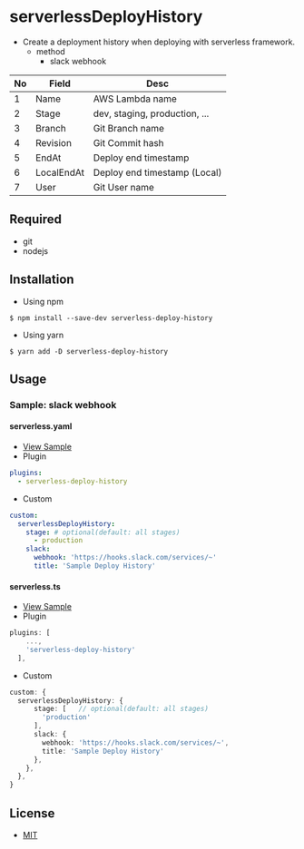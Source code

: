 # serverlessDeployHistory
- Create a deployment history when deploying with serverless framework.
  + method
    - slack webhook

| No | Field | Desc |
| --- | --- | --- |
| 1 | Name | AWS Lambda name | 
| 2 | Stage | dev, staging, production, ... |
| 3 | Branch | Git Branch name |
| 4 | Revision | Git Commit hash | 
| 5 | EndAt | Deploy end timestamp | 
| 6 | LocalEndAt | Deploy end timestamp (Local) | 
| 7 | User | Git User name | 

## Required
- git
- nodejs

## Installation
- Using npm
```shell
$ npm install --save-dev serverless-deploy-history
```

- Using yarn
```shell
$ yarn add -D serverless-deploy-history
```

## Usage
### Sample: slack webhook
#### serverless.yaml
- [View Sample](./sample/serverless.yaml)
- Plugin
```yaml
plugins:
  - serverless-deploy-history
```

- Custom
```yaml
custom:
  serverlessDeployHistory:
    stage: # optional(default: all stages)
      - production
    slack:
      webhook: 'https://hooks.slack.com/services/~'
      title: 'Sample Deploy History'
```

#### serverless.ts
- [View Sample](./sample/serverless.ts)
- Plugin
```typescript
plugins: [
    ...,
    'serverless-deploy-history'
  ],
```

- Custom
```typescript
custom: {
  serverlessDeployHistory: {
      stage: [   // optional(default: all stages)
        'production'
      ],
      slack: {
        webhook: 'https://hooks.slack.com/services/~',
        title: 'Sample Deploy History'
      },
    },
  },
}
```

## License
- [MIT](./LICENSE)